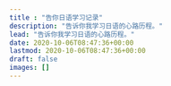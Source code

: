 ```yaml
---
title : "告你日语学习记录"
description: "告诉你我学习日语的心路历程。"
lead: "告诉你我学习日语的心路历程。"
date: 2020-10-06T08:47:36+00:00
lastmod: 2020-10-06T08:47:36+00:00
draft: false
images: []
---
```


